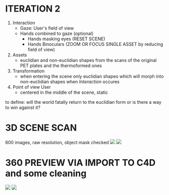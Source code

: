 # ITERATION 2

1. Interaction
    - Gaze: User's field of view
    - Hands combined to gaze (optional)
        - Hands masking eyes (RESET SCENE)
        - Hands Binoculars (ZOOM OR FOCUS SINGLE ASSET by reducing field of view)
2. Assets
    - euclidian and non-euclidian shapes from the scans of the original PET plates and the thermoformed ones
3. Transformation
    - when entering the scene only euclidian shapes which will morph into non-euclidian shapes when *Interaction* occures
4. Point of view User
    - centered in the middle of the scene, static

to define: will the world fatally return to the euclidian form or is there a way to win against it?

# 3D SCENE SCAN
600 images, raw resolution, object mask checked 
![](/Devlog/img/2023-05-17-devlog-scan-2756.PNG)
![](/Devlog/img/2023-05-17-devlog-scan-2757.PNG)

# 360 PREVIEW VIA IMPORT TO C4D and some cleaning
![](/WorkFiles/C4D/Render/2023-05-17-Rotate360-center-POV.gif)
![](/WorkFiles/C4D/Render/2023-05-17-Rotate360-distView-POV.gif)